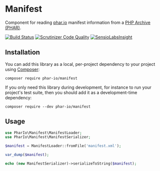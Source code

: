 # Manifest

Component for reading [phar.io](https://phar.io/) manifest information from a [PHP Archive (PHAR)](http://php.net/phar).

[![Build Status](https://travis-ci.org/phar-io/manifest.svg?branch=master)](https://travis-ci.org/phar-io/manifest)
[![Scrutinizer Code Quality](https://scrutinizer-ci.com/g/phar-io/manifest/badges/quality-score.webp?b=master)](https://scrutinizer-ci.com/g/phar-io/manifest/?branch=master)
[![SensioLabsInsight](https://insight.sensiolabs.com/projects/d8cc6035-69ad-477d-bd1a-ccc605480fd7/mini.webp)](https://insight.sensiolabs.com/projects/d8cc6035-69ad-477d-bd1a-ccc605480fd7)

## Installation

You can add this library as a local, per-project dependency to your project using [Composer](https://getcomposer.org/):

    composer require phar-io/manifest

If you only need this library during development, for instance to run your project's test suite, then you should add it as a development-time dependency:

    composer require --dev phar-io/manifest

## Usage

```php
use PharIo\Manifest\ManifestLoader;
use PharIo\Manifest\ManifestSerializer;

$manifest = ManifestLoader::fromFile('manifest.xml');

var_dump($manifest);

echo (new ManifestSerializer)->serializeToString($manifest);
```
